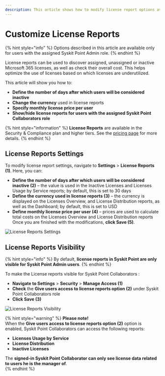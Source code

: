 ```yaml
---
description: This article shows how to modify license report options available in Syskit Point.
---
```


# Customize License Reports

{% hint style="info" %}
Options described in this article are available only for users with the assigned Syskit Point Admin role. 
{% endhint %}

License reports can be used to discover assigned, unassigned or inactive Microsoft 365 licenses, as well as check their overall cost. This helps optimize the use of licenses based on which licenses are underutilized. 


This article will show you how to:
* **Define the number of days after which users will be considered inactive**
* **Change the currency** used in license reports
* **Specify monthly license price per user**
* **Show/hide license reports for users with the assigned Syskit Point Collaborators role**

{% hint style="information" %}
**License Reports** are available in the Security & Compliance plan and higher tiers. See the [pricing page](https://www.syskit.com/products/point/pricing/) for more details.
{% endhint %}

## License Reports Settings

To modify license report settings, navigate to **Settings** &gt; **License Reports (1)**.
Here, you can:
* **Define the number of days after which users will be considered inactive (2)** – the value is used in the Inactive Licenses and Licenses Usage by Service reports; by default, this is set to 30 days
* **Define the currency used in license reports (3)** – the currency is displayed on the Licenses Overview, and License Distribution reports, as well as the Dashboard; by default, this is set to USD
* **Define monthly license price per user (4)** – prices are used to calculate total costs on the Licenses Overview and License Distribution reports
Once you are finished with the modifications, **click Save (5)**.

![License Reports Settings](../.gitbook/assets/customize-license-reports-settings.png)

## License Reports Visibility

{% hint style="info" %}
By default, **license reports in Syskit Point are only visible for Syskit Point Admin users**. 
{% endhint %}

To make the License reports visible for Syskit Point Collaborators : 
* **Navigate to Settings** > **Security** > **Manage Access (1)**
* **Check** the **Give users access to license reports option (2)** under Syskit Point Collaborators role 
* **Click Save (3)**

![License Reports Visibility](../.gitbook/assets/customize-license-reports-collaborators.png)

{% hint style="warning" %}
**Please note!**  
When the **Give users access to license reports option (2)** option is enabled, Syskit Point Collaborators can access the following reports: 
* **Licenses Usage by Service**
* **License Distribution**
* **Inactive Licenses**

The **signed-in Syskit Point Collaborator can only see license data related to users he is the manager of**.   
{% endhint %}